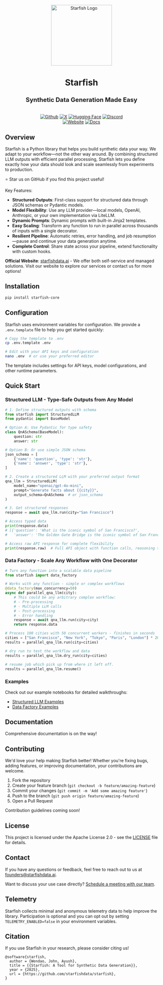 <p align="center">
  <img src="https://github.com/user-attachments/assets/744c666a-bb5c-418b-aab4-162072c0b8c8" alt="Starfish Logo" width="200"/>
</p>
<h1 align="center">Starfish</h1>
<h3 align="center" style="font-size: 20px; margin-bottom: 4px">Synthetic Data Generation Made Easy</h2>
</br>

<div align="center">

[![Github](https://img.shields.io/badge/starfish-black?style=for-the-badge&logo=github&color=black)](https://github.com/starfishdata/starfish) [![X](https://img.shields.io/badge/starfishdata-black?style=for-the-badge&logo=x&color=black&link=https%3A%2F%2Fx.com%2Fstarfishdata)](https://x.com/starfishdata) [![Hugging Face](https://img.shields.io/badge/starfishdata-yellow?style=for-the-badge&logo=huggingface&labelColor=black&color=black)](https://huggingface.co/starfishdata) [![Discord](https://img.shields.io/badge/starfishdata-yellow?style=for-the-badge&logo=discord&logoColor=white&labelColor=%235865F2&color=%235865F2)](https://discord.gg/qWKmeUtb)
<br>
[![Website](https://img.shields.io/badge/starfishdata-yellow?style=for-the-badge&label=SITE&labelColor=%23DB2777&color=%23FDF2F8)](https://starfishdata.ai/) 
[![Docs](https://img.shields.io/badge/docs-pink?style=for-the-badge&label=Deepwiki&labelColor=%23da2876&color=%23fdf2f8&link=https%3A%2F%2Fdeepwiki.com%2Fstarfishdata%2Fstarfish%2F1-overview
)](https://deepwiki.com/starfishdata/starfish/1-overview) 
</div>

## Overview

Starfish is a Python library that helps you build synthetic data your way. We adapt to your workflow—not the other way around. By combining structured LLM outputs with efficient parallel processing, Starfish lets you define exactly how your data should look and scale seamlessly from experiments to production.
   
⭐ Star us on GitHub if you find this project useful!

Key Features:
- **Structured Outputs**: First-class support for structured data through JSON schemas or Pydantic models.
- **Model Flexibility**: Use any LLM provider—local models, OpenAI, Anthropic, or your own implementation via LiteLLM.
- **Dynamic Prompts**: Dynamic prompts with built-in Jinja2 templates.
- **Easy Scaling**: Transform any function to run in parallel across thousands of inputs with a single decorator.
- **Resilient Pipeline**: Automatic retries, error handling, and job resumption—pause and continue your data generation anytime.
- **Complete Control**: Share state across your pipeline, extend functionality with custom hooks.

**Official Website**: [starfishdata.ai](https://starfishdata.ai/) - We offer both self-service and managed solutions. Visit our website to explore our services or contact us for more options!

## Installation

```bash
pip install starfish-core
```

## Configuration

Starfish uses environment variables for configuration. We provide a `.env.template` file to help you get started quickly:

```bash
# Copy the template to .env
cp .env.template .env

# Edit with your API keys and configuration
nano .env  # or use your preferred editor
```

The template includes settings for API keys, model configurations, and other runtime parameters.

## Quick Start

### Structured LLM - Type-Safe Outputs from Any Model

```python
# 1. Define structured outputs with schema
from starfish import StructuredLLM
from pydantic import BaseModel

# Option A: Use Pydantic for type safety
class QnASchema(BaseModel):
    question: str
    answer: str

# Option B: Or use simple JSON schema
json_schema = [
    {'name': 'question', 'type': 'str'},
    {'name': 'answer', 'type': 'str'}, 
]

# 2. Create a structured LLM with your preferred output format
qna_llm = StructuredLLM(
    model_name="openai/gpt-4o-mini",
    prompt="Generate facts about {{city}}",
    output_schema=QnASchema  # or json_schema
)

# 3. Get structured responses
response = await qna_llm.run(city="San Francisco")

# Access typed data
print(response.data)
# [{'question': 'What is the iconic symbol of San Francisco?',
#   'answer': 'The Golden Gate Bridge is the iconic symbol of San Francisco, completed in 1937.'}]

# Access raw API response for complete flexibility
print(response.raw)  # Full API object with function calls, reasoning tokens, etc.
```

### Data Factory - Scale Any Workflow with One Decorator

```python
# Turn any function into a scalable data pipeline
from starfish import data_factory

# Works with any function - simple or complex workflows
@data_factory(max_concurrency=50)
async def parallel_qna_llm(city):
    # This could be any arbitrary complex workflow:
    # - Pre-processing
    # - Multiple LLM calls
    # - Post-processing
    # - Error handling
    response = await qna_llm.run(city=city)
    return response.data

# Process 100 cities with 50 concurrent workers - finishes in seconds
cities = ["San Francisco", "New York", "Tokyo", "Paris", "London"] * 20
results = parallel_qna_llm.run(city=cities)

# dry run to test the workflow and data
results = parallel_qna_llm.dry_run(city=cities)
    
# resume job which pick up from where it left off. 
results = parallel_qna_llm.resume()
```

### Examples

Check out our example notebooks for detailed walkthroughs:
- [Structured LLM Examples](examples/structured_llm.ipynb)
- [Data Factory Examples](examples/data_factory.ipynb)

## Documentation

Comprehensive documentation is on the way!

## Contributing

We'd love your help making Starfish better! Whether you're fixing bugs, adding features, or improving documentation, your contributions are welcome.

1. Fork the repository
2. Create your feature branch (`git checkout -b feature/amazing-feature`)
3. Commit your changes (`git commit -m 'Add some amazing feature'`)
4. Push to the branch (`git push origin feature/amazing-feature`)
5. Open a Pull Request

Contribution guidelines coming soon!

## License

This project is licensed under the Apache License 2.0 - see the [LICENSE](LICENSE) file for details.

## Contact

If you have any questions or feedback, feel free to reach out to us at [founders@starfishdata.ai](mailto:founders@starfishdata.ai).

Want to discuss your use case directly? [Schedule a meeting with our team](https://calendly.com/d/crsb-ckq-fv2/chat-with-starfishdata-team).

## Telemetry

Starfish collects minimal and anonymous telemetry data to help improve the library. Participation is optional and you can opt out by setting `TELEMETRY_ENABLED=false` in your environment variables.

## Citation

If you use Starfish in your research, please consider citing us!

```
@software{starfish,
  author = {Wendao, John, Ayush},
  title = {{Starfish: A Tool for Synthetic Data Generation}},
  year = {2025},
  url = {https://github.com/starfishdata/starfish},
}
```

